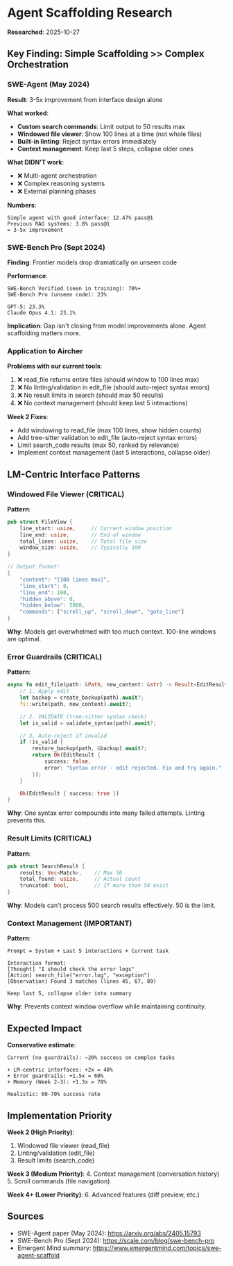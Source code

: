 # Agent Scaffolding Research

**Researched**: 2025-10-27

## Key Finding: Simple Scaffolding >> Complex Orchestration

### SWE-Agent (May 2024)

**Result**: 3-5x improvement from interface design alone

**What worked**:
- **Custom search commands**: Limit output to 50 results max
- **Windowed file viewer**: Show 100 lines at a time (not whole files)
- **Built-in linting**: Reject syntax errors immediately
- **Context management**: Keep last 5 steps, collapse older ones

**What DIDN'T work**:
- ❌ Multi-agent orchestration
- ❌ Complex reasoning systems
- ❌ External planning phases

**Numbers**:
```
Simple agent with good interface: 12.47% pass@1
Previous RAG systems: 3.8% pass@1
= 3-5x improvement
```

### SWE-Bench Pro (Sept 2024)

**Finding**: Frontier models drop dramatically on unseen code

**Performance**:
```
SWE-Bench Verified (seen in training): 70%+
SWE-Bench Pro (unseen code): 23%

GPT-5: 23.3%
Claude Opus 4.1: 23.1%
```

**Implication**: Gap isn't closing from model improvements alone. Agent scaffolding matters more.

### Application to Aircher

**Problems with our current tools**:
1. ❌ read_file returns entire files (should window to 100 lines max)
2. ❌ No linting/validation in edit_file (should auto-reject syntax errors)
3. ❌ No result limits in search (should max 50 results)
4. ❌ No context management (should keep last 5 interactions)

**Week 2 Fixes**:
- Add windowing to read_file (max 100 lines, show hidden counts)
- Add tree-sitter validation to edit_file (auto-reject syntax errors)
- Limit search_code results (max 50, ranked by relevance)
- Implement context management (last 5 interactions, collapse older)

## LM-Centric Interface Patterns

### Windowed File Viewer (CRITICAL)

**Pattern**:
```rust
pub struct FileView {
    line_start: usize,     // Current window position
    line_end: usize,       // End of window
    total_lines: usize,    // Total file size
    window_size: usize,    // Typically 100
}

// Output format:
{
    "content": "[100 lines max]",
    "line_start": 0,
    "line_end": 100,
    "hidden_above": 0,
    "hidden_below": 5000,
    "commands": ["scroll_up", "scroll_down", "goto_line"]
}
```

**Why**: Models get overwhelmed with too much context. 100-line windows are optimal.

### Error Guardrails (CRITICAL)

**Pattern**:
```rust
async fn edit_file(path: &Path, new_content: &str) -> Result<EditResult> {
    // 1. Apply edit
    let backup = create_backup(path).await?;
    fs::write(path, new_content).await?;

    // 2. VALIDATE (tree-sitter syntax check)
    let is_valid = validate_syntax(path).await?;

    // 3. Auto-reject if invalid
    if !is_valid {
        restore_backup(path, &backup).await?;
        return Ok(EditResult {
            success: false,
            error: "Syntax error - edit rejected. Fix and try again."
        });
    }

    Ok(EditResult { success: true })
}
```

**Why**: One syntax error compounds into many failed attempts. Linting prevents this.

### Result Limits (CRITICAL)

**Pattern**:
```rust
pub struct SearchResult {
    results: Vec<Match>,    // Max 50
    total_found: usize,     // Actual count
    truncated: bool,        // If more than 50 exist
}
```

**Why**: Models can't process 500 search results effectively. 50 is the limit.

### Context Management (IMPORTANT)

**Pattern**:
```
Prompt = System + Last 5 interactions + Current task

Interaction format:
[Thought] "I should check the error logs"
[Action] search_file("error.log", "exception")
[Observation] Found 3 matches (lines 45, 67, 89)

Keep last 5, collapse older into summary
```

**Why**: Prevents context window overflow while maintaining continuity.

## Expected Impact

**Conservative estimate**:
```
Current (no guardrails): ~20% success on complex tasks

+ LM-centric interfaces: +2x = 40%
+ Error guardrails: +1.5x = 60%
+ Memory (Week 2-3): +1.3x = 78%

Realistic: 60-70% success rate
```

## Implementation Priority

**Week 2 (High Priority)**:
1. Windowed file viewer (read_file)
2. Linting/validation (edit_file)
3. Result limits (search_code)

**Week 3 (Medium Priority)**:
4. Context management (conversation history)
5. Scroll commands (file navigation)

**Week 4+ (Lower Priority)**:
6. Advanced features (diff preview, etc.)

## Sources

- SWE-Agent paper (May 2024): https://arxiv.org/abs/2405.15793
- SWE-Bench Pro (Sept 2024): https://scale.com/blog/swe-bench-pro
- Emergent Mind summary: https://www.emergentmind.com/topics/swe-agent-scaffold
